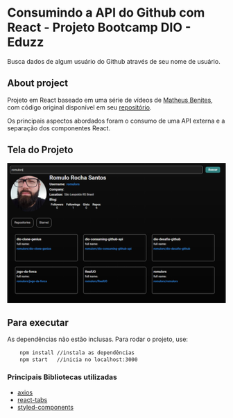 # Consumindo a API do Github com React - Projeto Bootcamp DIO - Eduzz

Busca dados de algum usuário do Github através de seu nome de usuário.

## About project

Projeto em React baseado em uma série de vídeos de [Matheus Benites](https://github.com/benits), com código original disponível em seu [repositório](https://github.com/benits/github-api-interface).

Os principais aspectos abordados foram o consumo de uma API externa e a separação dos componentes React.

## Tela do Projeto

![plot](./img/pic.png)

## Para executar

As dependências não estão inclusas. Para rodar o projeto, use:

```
	npm install //instala as dependências
	npm start   //inicia no localhost:3000
```

### Principais Bibliotecas utilizadas

- [axios](https://www.npmjs.com/package/axios)
- [react-tabs](https://www.npmjs.com/package/react-tabs)
- [styled-components](https://styled-components.com/)
